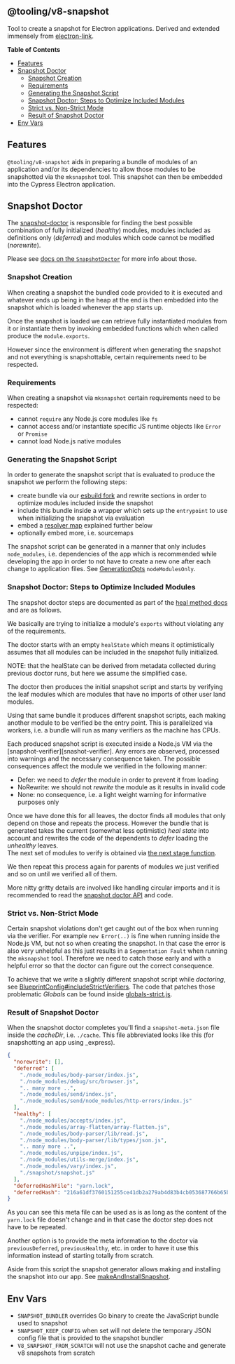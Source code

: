 ## @tooling/v8-snapshot

Tool to create a snapshot for Electron applications. Derived and extended immensely from
[electron-link](https://github.com/atom/electron-link).

**Table of Contents**

- [Features](#features)
- [Snapshot Doctor](#snapshot-doctor)
  - [Snapshot Creation](#snapshot-creation)
  - [Requirements](#requirements)
  - [Generating the Snapshot Script](#generating-the-snapshot-script)
  - [Snapshot Doctor: Steps to Optimize Included Modules](#snapshot-doctor-steps-to-optimize-included-modules)
  - [Strict vs. Non-Strict Mode](#strict-vs-non-strict-mode)
  - [Result of Snapshot Doctor](#result-of-snapshot-doctor)
- [Env Vars](#env-vars)

## Features

`@tooling/v8-snapshot` aids in preparing a bundle of modules of an application and/or its dependencies to
allow those modules to be snapshotted via the `mksnapshot` tool. This snapshot can then be embedded
into the Cypress Electron application.

## Snapshot Doctor

The [snapshot-doctor][snapshot-doctor] is responsible for finding the best possible
combination of fully initialized (_healthy_) modules, modules included as definitions only
(_deferred_) and modules which code cannot be modified (_norewrite_).

Please see [docs on the `SnapshotDoctor`][snapshot-doctor-class] for more info about those.

### Snapshot Creation

When creating a snapshot the bundled code provided to it is executed and whatever ends up being
in the heap at the end is then embedded into the snapshot which is loaded whenever the app
starts up.

Once the snapshot is loaded we can retrieve fully instantiated modules from it or instantiate
them by invoking embedded functions which when called produce the `module.exports`.

However since the environment is different when generating the snapshot and not everything is
snapshottable, certain requirements need to be respected.

### Requirements

When creating a snapshot via `mksnapshot` certain requirements need to be respected:

- cannot `require` any Node.js core modules like `fs`
- cannot access and/or instantiate specific JS runtime objects like `Error` or `Promise`
- cannot load Node.js native modules

### Generating the Snapshot Script

In order to generate the snapshot script that is evaluated to produce the snapshot we perform
the following steps:

- create bundle via our [esbuild fork][esbuild-snap] and rewrite sections in order to optimize
  modules included inside the snapshot
- include this bundle inside a wrapper which sets up the `entrypoint` to use when initializing
  the snapshot via evaluation
- embed a [resolver map][resolver-map] explained further below
- optionally embed more, i.e. sourcemaps 

The snapshot script can be generated in a manner that only includes `node_modules`, i.e.
dependencies of the app which is recommended while developing the app in order to not have to
create a new one after each change to application files. See [GenerationOpts][generation-opts]
`nodeModulesOnly`.

### Snapshot Doctor: Steps to Optimize Included Modules

The snapshot doctor steps are documented as part of the [heal method
docs][snapshot-doctor-heal] and are as follows.

We basically are trying to initialize a module's `exports` without violating any of the
requirements.

The doctor starts with an empty `healState` which means it optimistically assumes that all
modules can be included in the snapshot fully initialized.

NOTE: that the healState can be derived from metadata collected during previous doctor runs,
but here we assume the simplified case.

The doctor then produces the initial snapshot script and starts by verifying the leaf modules
which are modules that have no imports of other user land modules.

Using that same bundle it produces different snapshot scripts, each making another module to be
verified be the entry point. This is parallelized via workers, i.e. a bundle will run as many
verifiers as the machine has CPUs.

Each produced snapshot script is executed inside a Node.js VM via the
[snapshot-verifier][snashot-verifier]. Any errors are observed, processed into warnings and the
necessary consequence taken.
The possible consequences affect the module we verified in the following manner:

- Defer: we need to _defer_ the module in order to prevent it from loading
- NoRewrite: we should not _rewrite_ the module as it results in invalid code
- None: no consequence, i.e. a light weight warning for informative purposes only

Once we have done this for all leaves, the doctor finds all modules that only depend on those and
repeats the process.  However the bundle that is generated takes the current (somewhat less
optimistic) _heal state_ into account and rewrites the code of the dependents to _defer_ loading
the _unhealthy_ leaves.  
The next set of modules to verify is obtained via [the next stage function][doctor-next-stage].

We then repeat this process again for parents of modules we just verified and so on until we
verified all of them.

More nitty gritty details are involved like handling circular imports and it is recommended to
read the [snapshot doctor API][snapshot-doctor-class] and code.

### Strict vs. Non-Strict Mode

Certain snapshot violations don't get caught out of the box when running via the verifier. For
example `new Error(..)` is fine when running inside the Node.js VM, but not so when creating
the snapshot. In that case the error is also very unhelpful as this just results in a
`Segmentation Fault` when running the `mksnapshot` tool. Therefore we need to catch those early
and with a helpful error so that the doctor can figure out the correct consequence.

To achieve that we write a slightly different snapshot script while _doctoring_, see 
[BlueprintConfig#includeStrictVerifiers][blueprint-config]. The code that patches those
problematic _Globals_ can be found inside [globals-strict.js][globals-strict-code].

### Result of Snapshot Doctor

When the snapshot doctor completes you'll find a `snapshot-meta.json` file inside the
_cacheDir_, i.e. `./cache`. This file abbreviated looks like this (for snapshotting an app
using _express).

```json
{
  "norewrite": [],
  "deferred": [
    "./node_modules/body-parser/index.js",
    "./node_modules/debug/src/browser.js",
    ".. many more ..",
    "./node_modules/send/index.js",
    "./node_modules/send/node_modules/http-errors/index.js"
  ],
  "healthy": [
    "./node_modules/accepts/index.js",
    "./node_modules/array-flatten/array-flatten.js",
    "./node_modules/body-parser/lib/read.js",
    "./node_modules/body-parser/lib/types/json.js",
    ".. many more ..",
    "./node_modules/unpipe/index.js",
    "./node_modules/utils-merge/index.js",
    "./node_modules/vary/index.js",
    "./snapshot/snapshot.js"
  ],
  "deferredHashFile": "yarn.lock",
  "deferredHash": "216a61df3760151255ce41db2a279ab4d83b4cb053687766b65b19c4010753a2"
}
```

As you can see this meta file can be used as is as long as the content of the `yarn.lock` file
doesn't change and in that case the doctor step does not have to be repeated.

Another option is to provide the meta information to the doctor via `previousDeferred`,
`previousHealthy`, etc. in order to have it use this information instead of starting totally
from scratch.

Aside from this script the snapshot generator allows making and installing the snapshot into
our app. See [makeAndInstallSnapshot][makeAndInstallSnapshot].

## Env Vars

- `SNAPSHOT_BUNDLER` overrides Go binary to create the JavaScript bundle used to snapshot
- `SNAPSHOT_KEEP_CONFIG` when set will not delete the temporary JSON config file that is
	provided to the snapshot bundler
- `V8_SNAPSHOT_FROM_SCRATCH` will not use the snapshot cache and generate v8 snapshots from scratch
 
[doctor-next-stage]:https://github.com/cypress-io/cypress/blob/develop/tooling/v8-snapshot/src/doctor/snapshot-doctor.ts#L628
[makeAndInstallSnapshot]:https://github.com/cypress-io/cypress/blob/develop/tooling/v8-snapshot/src/snapshot-generator.ts#L669

[blueprint-config]:https://github.com/cypress-io/cypress/blob/develop/tooling/v8-snapshot/src/blueprint.ts#L51
[globals-strict-code]:https://github.com/cypress-io/cypress/blob/develop/tooling/v8-snapshot/src/blueprint/globals-strict.js

[generation-opts]:https://github.com/cypress-io/cypress/blob/develop/tooling/v8-snapshot/src/snapshot-generator.ts#L112
[resolver-map]:https://github.com/cypress-io/cypress/blob/develop/tooling/v8-snapshot/src/snapshot-generator.ts#L126
[snapshot-verifier]:https://github.com/cypress-io/cypress/blob/develop/tooling/v8-snapshot/src/snapshot-verifier.ts#L10

[snapshot-doctor]:https://github.com/cypress-io/cypress/blob/develop/tooling/v8-snapshot/src/doctor/snapshot-doctor.ts
[snapshot-doctor-class]:https://github.com/cypress-io/cypress/blob/develop/tooling/v8-snapshot/src/doctor/snapshot-doctor.ts#L261
[snapshot-doctor-heal]:https://github.com/cypress-io/cypress/blob/develop/tooling/v8-snapshot/src/doctor/snapshot-doctor.ts#L308
[esbuild-snap]:https://github.com/cypress-io/esbuild/tree/thlorenz/snap

